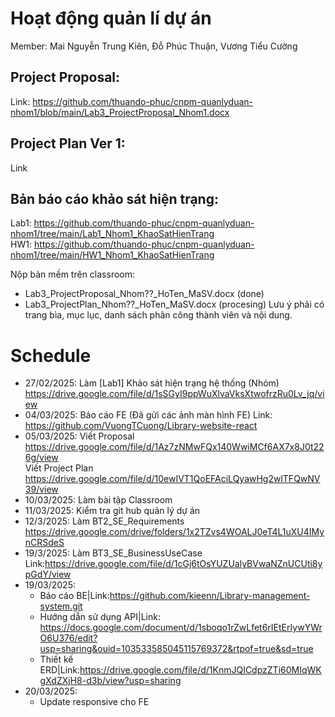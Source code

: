 # Hoạt động quản lí dự án
Member: Mai Nguyễn Trung Kiên, Đỗ Phúc Thuận, Vương Tiểu Cường
## Project Proposal: 
  Link: https://github.com/thuando-phuc/cnpm-quanlyduan-nhom1/blob/main/Lab3_ProjectProposal_Nhom1.docx
## Project Plan Ver 1: 
  Link
## Bản báo cáo khảo sát hiện trạng: 
  Lab1: https://github.com/thuando-phuc/cnpm-quanlyduan-nhom1/tree/main/Lab1_Nhom1_KhaoSatHienTrang <br>
  HW1: https://github.com/thuando-phuc/cnpm-quanlyduan-nhom1/tree/main/HW1_Nhom1_KhaoSatHienTrang

Nộp bản mềm trên classroom:
+ Lab3_ProjectProposal_Nhom??_HoTen_MaSV.docx (done)
+ Lab3_ProjectPlan_Nhom??_HoTen_MaSV.docx (procesing)
Lưu ý phải có trang bìa, mục lục, danh sách phân công thành viên và nội dung.

# Schedule
+ 27/02/2025: Làm [Lab1] Khảo sát hiện trạng hệ thống (Nhóm) https://drive.google.com/file/d/1sSGyI9ppWuXlvaVksXtwofrzRu0Lv_jq/view
+ 04/03/2025: Báo cáo FE (Đã gửi các ảnh màn hình FE)
              Link: https://github.com/VuongTCuong/Library-website-react
+ 05/03/2025: Viết Proposal https://drive.google.com/file/d/1Az7zNMwFQx140WwiMCf6AX7x8J0t226g/view
            <br> Viết Project Plan https://drive.google.com/file/d/10ewIVT1QoEFAciLQyawHg2wlTFQwNV39/view
+ 10/03/2025: Làm bài tập Classroom
+ 11/03/2025: Kiểm tra git hub quản lý dự án
+ 12/3/2025: Làm BT2_SE_Requirements https://drive.google.com/drive/folders/1x2TZvs4WOALJ0eT4L1uXU4IMynCRSdeS
+ 19/3/2025: Làm BT3_SE_BusinessUseCase Link:https://drive.google.com/file/d/1cGj6tOsYUZUalyBVwaNZnUCUti8ypGdY/view
+ 19/03/2025: 
  - Báo cáo BE|Link:https://github.com/kieenn/Library-management-system.git
  - Hướng dẫn sử dụng API|Link: https://docs.google.com/document/d/1sboqo1rZwLfet6rIEtErIywYWrO6U376/edit?usp=sharing&ouid=103533585045115769372&rtpof=true&sd=true
  - Thiết kế ERD|Link:https://drive.google.com/file/d/1KnmJQICdpzZTi60MIqWKgXdZXjH8-d3b/view?usp=sharing
+ 20/03/2025:
  - Update responsive cho FE

